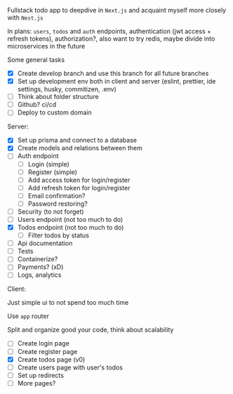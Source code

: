 Fullstack todo app to deepdive in `Next.js` and acquaint myself more closely with `Nest.js`

In plans: `users`, `todos` and `auth` endpoints, authentication (jwt access + refresh tokens), authorization?, also want to try redis, maybe divide into microservices in the future

Some general tasks 
- [x] Create develop branch and use this branch for all future branches
- [x] Set up development env both in client and server (eslint, prettier, ide settings, husky, commitizen, .env)
- [ ] Think about folder structure
- [ ] Github? ci/cd
- [ ] Deploy to custom domain
      
Server: 
  - [x] Set up prisma and connect to a database
  - [x] Create models and relations between them
  - [ ] Auth endpoint
    - [ ] Login (simple)
    - [ ] Register (simple)
    - [ ] Add access token for login/register
    - [ ] Add refresh token for login/register
    - [ ] Email confirmation?
    - [ ] Password restoring?
  - [ ] Security (to not forget)
  - [ ] Users endpoint (not too much to do)
  - [x] Todos endpoint (not too much to do)
      - [ ] Filter todos by status
  - [ ] Api documentation
  - [ ] Tests
  - [ ] Containerize?
  - [ ] Payments? (xD)
  - [ ] Logs, analytics
     
Client:

Just simple ui to not spend too much time

Use `app` router

Split and organize good your code, think about scalability

- [ ] Create login page
- [ ] Create register page
- [x] Create todos page (v0)
- [ ] Create users page with user's todos
- [ ] Set up redirects
- [ ] More pages? 
